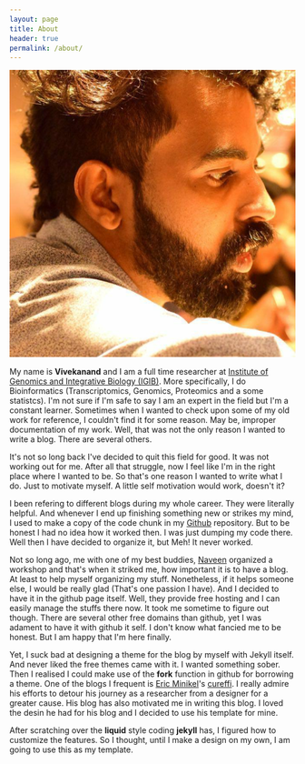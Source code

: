 ```yaml
---
layout: page
title: About
header: true
permalink: /about/
---
```


![Vivekanand](/imgs/profile.jpg)

My name is **Vivekanand** and I am a full time researcher at [Institute of Genomics and Integrative Biology (IGIB)](https://www.igib.res.in/). More specifically, I do Bioinformatics (Transcriptomics, Genomics, Proteomics and a some statistcs). I'm not sure if I'm safe to say I am an expert in the field but I'm a constant learner. Sometimes when I wanted to check upon some of my old work for reference, I couldn't find it for some reason. May be, improper documentation of my work. Well, that was not the only reason I wanted to write a blog. There are several others.

It's not so long back I've decided to quit this field for good. It was not working out for me. After all that struggle, now I feel like I'm in the right place where I wanted to be. So that's one reason I wanted to write what I do. Just to motivate myself. A little self motivation would work, doesn't it?

I been refering to different blogs during my whole career. They were literally helpful. And whenever I end up finishing something new or strikes my mind, I used to make a copy of the code chunk in my [Github](https://github.com/viv3kanand) repository. But to be honest I had no idea how it worked then. I was just dumping my code there. Well then I have decided to organize it, but Meh! It never worked.

Not so long ago, me with one of my best buddies, [Naveen](https://github.com/naveenluke) organized a workshop and that's when it striked me, how important it is to have a blog. At least to help myself organizing my stuff. Nonetheless, if it helps someone else, I would be really glad (That's one passion I have). And I decided to have it in the github page itself. Well, they provide free hosting and I can easily manage the stuffs there now. It took me sometime to figure out though. There are several other free domains than github, yet I was adament to have it with github it self. I don't know what fancied me to be honest. But I am happy that I'm here finally.

Yet, I suck bad at designing a theme for the blog by myself with Jekyll itself. And never liked the free themes came with it. I wanted something sober. Then I realised I could make use of the **fork** function in github for borrowing a theme. One of the blogs I frequent is [Eric Minikel](https://github.com/ericminikel)'s [cureffi](http://www.cureffi.org/). I really admire his efforts to detour his journey as a researcher from a designer for a greater cause. His blog has also motivated me in writing this blog. I loved the desin he had for his blog and I decided to use his template for mine.

After scratching over the **liquid** style coding **jekyll** has, I figured how to customize the features. So I thought, until I make a design on my own, I am going to use this as my template.
